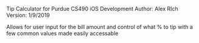 Tip Calculator for Purdue CS490 iOS Development
Author: Alex RIch
Version: 1/9/2019

Allows for user input for the bill amount and control of what % to tip with a few common values made easily accessable
